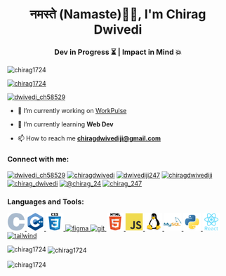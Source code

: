 <h1 align="center"> नमस्ते (Namaste)🙏🏻, I'm Chirag Dwivedi</h1>
<h3 align="center">Dev in Progress ⏳ | Impact in Mind 💥</h3>

<p align="left"> <img src="https://komarev.com/ghpvc/?username=chirag1724&label=Profile%20views&color=0e75b6&style=flat" alt="chirag1724" /> </p>

<p align="left"> <a href="https://github.com/ryo-ma/github-profile-trophy"><img src="https://github-profile-trophy.vercel.app/?username=chirag1724" alt="chirag1724" /></a> </p>

<p align="left"> <a href="https://twitter.com/dwivedi_ch58529" target="blank"><img src="https://img.shields.io/twitter/follow/dwivedi_ch58529?logo=twitter&style=for-the-badge" alt="dwivedi_ch58529" /></a> </p>

- 🔭 I’m currently working on [WorkPulse](https://github.com/Chirag1724/WorkPulse.git)

- 🌱 I’m currently learning **Web Dev**

- 📫 How to reach me **chiragdwivediji@gmail.com**

<h3 align="left">Connect with me:</h3>
<p align="left">
<a href="https://twitter.com/dwivedi_ch58529" target="blank"><img align="center" src="https://raw.githubusercontent.com/rahuldkjain/github-profile-readme-generator/master/src/images/icons/Social/twitter.svg" alt="dwivedi_ch58529" height="30" width="40" /></a>
<a href="https://linkedin.com/in/chiragdwivedi" target="blank"><img align="center" src="https://raw.githubusercontent.com/rahuldkjain/github-profile-readme-generator/master/src/images/icons/Social/linked-in-alt.svg" alt="chiragdwivedi" height="30" width="40" /></a>
<a href="https://instagram.com/dwivediji247" target="blank"><img align="center" src="https://raw.githubusercontent.com/rahuldkjain/github-profile-readme-generator/master/src/images/icons/Social/instagram.svg" alt="dwivediji247" height="30" width="40" /></a>
<a href="https://www.hackerrank.com/chiragdwivediji" target="blank"><img align="center" src="https://raw.githubusercontent.com/rahuldkjain/github-profile-readme-generator/master/src/images/icons/Social/hackerrank.svg" alt="chiragdwivediji" height="30" width="40" /></a>
<a href="https://www.leetcode.com/chirag_dwivedi" target="blank"><img align="center" src="https://raw.githubusercontent.com/rahuldkjain/github-profile-readme-generator/master/src/images/icons/Social/leet-code.svg" alt="chirag_dwivedi" height="30" width="40" /></a>
<a href="https://www.hackerearth.com/@chirag_24" target="blank"><img align="center" src="https://raw.githubusercontent.com/rahuldkjain/github-profile-readme-generator/master/src/images/icons/Social/hackerearth.svg" alt="@chirag_24" height="30" width="40" /></a>
<a href="https://discord.gg/chirag_247" target="blank"><img align="center" src="https://raw.githubusercontent.com/rahuldkjain/github-profile-readme-generator/master/src/images/icons/Social/discord.svg" alt="chirag_247" height="30" width="40" /></a>
</p>

<h3 align="left">Languages and Tools:</h3>
<p align="left"> <a href="https://www.cprogramming.com/" target="_blank" rel="noreferrer"> <img src="https://raw.githubusercontent.com/devicons/devicon/master/icons/c/c-original.svg" alt="c" width="40" height="40"/> </a> <a href="https://www.w3schools.com/cpp/" target="_blank" rel="noreferrer"> <img src="https://raw.githubusercontent.com/devicons/devicon/master/icons/cplusplus/cplusplus-original.svg" alt="cplusplus" width="40" height="40"/> </a> <a href="https://www.w3schools.com/css/" target="_blank" rel="noreferrer"> <img src="https://raw.githubusercontent.com/devicons/devicon/master/icons/css3/css3-original-wordmark.svg" alt="css3" width="40" height="40"/> </a> <a href="https://www.figma.com/" target="_blank" rel="noreferrer"> <img src="https://www.vectorlogo.zone/logos/figma/figma-icon.svg" alt="figma" width="40" height="40"/> </a> <a href="https://git-scm.com/" target="_blank" rel="noreferrer"> <img src="https://www.vectorlogo.zone/logos/git-scm/git-scm-icon.svg" alt="git" width="40" height="40"/> </a> <a href="https://www.w3.org/html/" target="_blank" rel="noreferrer"> <img src="https://raw.githubusercontent.com/devicons/devicon/master/icons/html5/html5-original-wordmark.svg" alt="html5" width="40" height="40"/> </a> <a href="https://developer.mozilla.org/en-US/docs/Web/JavaScript" target="_blank" rel="noreferrer"> <img src="https://raw.githubusercontent.com/devicons/devicon/master/icons/javascript/javascript-original.svg" alt="javascript" width="40" height="40"/> </a> <a href="https://www.linux.org/" target="_blank" rel="noreferrer"> <img src="https://raw.githubusercontent.com/devicons/devicon/master/icons/linux/linux-original.svg" alt="linux" width="40" height="40"/> </a> <a href="https://www.mysql.com/" target="_blank" rel="noreferrer"> <img src="https://raw.githubusercontent.com/devicons/devicon/master/icons/mysql/mysql-original-wordmark.svg" alt="mysql" width="40" height="40"/> </a> <a href="https://www.python.org" target="_blank" rel="noreferrer"> <img src="https://raw.githubusercontent.com/devicons/devicon/master/icons/python/python-original.svg" alt="python" width="40" height="40"/> </a> <a href="https://reactjs.org/" target="_blank" rel="noreferrer"> <img src="https://raw.githubusercontent.com/devicons/devicon/master/icons/react/react-original-wordmark.svg" alt="react" width="40" height="40"/> </a> <a href="https://tailwindcss.com/" target="_blank" rel="noreferrer"> <img src="https://www.vectorlogo.zone/logos/tailwindcss/tailwindcss-icon.svg" alt="tailwind" width="40" height="40"/> </a> </p>

<p><img align="left" src="https://github-readme-stats.vercel.app/api/top-langs?username=chirag1724&show_icons=true&locale=en&layout=compact" alt="chirag1724" /></p>

<p>&nbsp;<img align="center" src="https://github-readme-stats.vercel.app/api?username=chirag1724&show_icons=true&locale=en" alt="chirag1724" /></p>

<p><img align="center" src="https://github-readme-streak-stats.herokuapp.com/?user=chirag1724&" alt="chirag1724" /></p>
